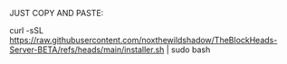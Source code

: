 JUST COPY AND PASTE:



curl -sSL https://raw.githubusercontent.com/noxthewildshadow/TheBlockHeads-Server-BETA/refs/heads/main/installer.sh | sudo bash
